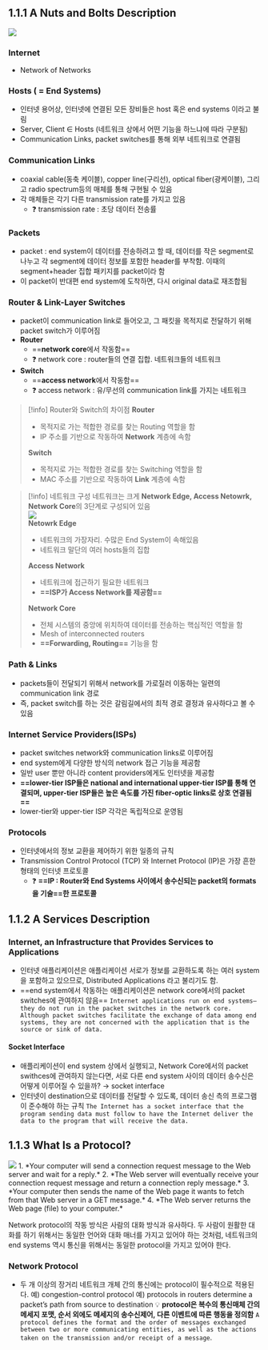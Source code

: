 
## 1.1.1 A Nuts and Bolts Description
<img src="Images/Pasted image 20240924130428.png">

### Internet
- Network of Networks

### Hosts ( = End Systems)
- 인터넷 용어상, 인터넷에 연결된 모든 장비들은 host 혹은 end systems 이라고 불림
- Server, Client ∈ Hosts (네트워크 상에서 어떤 기능을 하느냐에 따라 구분됨)
- Communication Links, packet switches를 통해 외부 네트워크로 연결됨

### Communication Links
- coaxial cable(동축 케이블), copper line(구리선), optical fiber(광케이블), 그리고 radio spectrum등의 매체를 통해 구현될 수 있음
- 각 매체들은 각기 다른 transmission rate를 가지고 있음
	- ❓ transmission rate : 초당 데이터 전송률

### Packets
- packet : end system이 데이터를 전송하려고 할 때, 데이터를 작은 segment로 나누고 각 segment에 데이터 정보를 포함한 header를 부착함. 이때의 segment+header 집합 패키지를 packet이라 함
- 이 packet이 반대편 end system에 도착하면, 다시 original data로 재조합됨

### Router & Link-Layer Switches
- packet이 communication link로 들어오고, 그 패킷을 목적지로 전달하기 위해 packet switch가 이루어짐
- **Router**
	- ==**network core**에서 작동함==
	- ❓ network core : router들의 연결 집합. 네트워크들의 네트워크
- **Switch**
	- ==**access network**에서 작동함==
	- ❓ access network : 유/무선의 communication link를 가지는 네트워크

> [!info] Router와 Switch의 차이점
> **Router**
> - 목적지로 가는 적합한 경로를 찾는 Routing 역할을 함
> - IP 주소를 기반으로 작동하여 **Network** 계층에 속함
> 
> **Switch**
> - 목적지로 가는 적합한 경로를 찾는 Switching 역할을 함
> - MAC 주소를 기반으로 작동하여 **Link** 계층에 속함
> 

>[!info] 네트워크 구성
>네트워크는 크게 **Network Edge, Access Netowrk, Network Core**의 3단계로 구성되어 있음<br>
><img src="Images/Pasted image 20240924141114.png"><br>
>**Netowrk Edge**
>- 네트워크의 가장자리. 수많은 End System이 속해있음
>- 네트워크 말단의 여러 hosts들의 집합
>
>**Access Network**
>- 네트워크에 접근하기 필요한 네트워크
>- **==ISP가 Access Network를 제공함==**
>
>**Network Core**
>- 전체 시스템의 중앙에 위치하여 데이터를 전송하는 핵심적인 역할을 함
>- Mesh of interconnected routers
>- **==Forwarding, Routing==** 기능을 함

### Path & Links
- packets들이 전달되기 위해서 network를 가로질러 이동하는 일련의 communication link 경로
- 즉, packet switch를 하는 것은 갈림길에서의 최적 경로 결정과 유사하다고 볼 수 있음

### Internet Service Providers(ISPs)
- packet switches network와 communication links로 이루어짐
- end system에게 다양한 방식의 network 접근 기능을 제공함
- 일반 user 뿐만 아니라 content providers에게도 인터넷을 제공함
- **==lower-tier ISP들은 national and international upper-tier ISP를 통해 연결되며, upper-tier ISP들은 높은 속도를 가진 fiber-optic links로 상호 연결됨==**
- lower-tier와 upper-tier ISP 각각은 독립적으로 운영됨

### Protocols
- 인터넷에서의 정보 교환을 제어하기 위한 일종의 규칙
- Transmission Control Protocol (TCP) 와 Internet Protocol (IP)은 가장 흔한 형태의 인터넷 프로토콜
	- ❓ **==IP : Router와 End Systems 사이에서 송수신되는 packet의 formats을 기술==한 프로토콜**


## 1.1.2 A Services Description
### Internet, an Infrastructure that Provides Services to Applications
- 인터넷 애플리케이션은 애플리케이션 서로가 정보를 교환하도록 하는 여러 system을 포함하고 있으므로, Distributed Applications 라고 불리기도 함. 
- ==end system에서 작동하는 애플리케이션은 network core에서의 packet switches에 관여하지 않음==
	`Internet applications run on end systems— they do not run in the packet switches in the network core. Although packet switches facilitate the exchange of data among end systems, they are not concerned with the application that is the source or sink of data.`


#### Socket Interface
- 애플리케이션이 end system 상에서 실행되고, Network Core에서의 packet swithces에 관여하지 않는다면, 서로 다른 end system 사이의 데이터 송수신은 어떻게 이루어질 수 있을까? → socket interface
- 인터넷이 destination으로 데이터를 전달할 수 있도록, 데이터 송신 측의 프로그램이 준수해야 하는 규칙
	`The Internet has a socket interface that the program sending data must follow to have the Internet deliver the data to the program that will receive the data.`


## 1.1.3 What Is a Protocol?
<img src="Images/Pasted image 20240924143810.png">
1. *Your computer will send a connection request message to the Web server and wait for a reply.*
2. *The Web server will eventually receive your connection request message and return a connection reply message.*
3. *Your computer then sends the name of the Web page it wants to fetch from that Web server in a GET message.*
4. *The Web server returns the Web page (file) to your computer.*

Network protocol의 작동 방식은 사람의 대화 방식과 유사하다. 두 사람이 원활한 대화를 하기 위해서는 동일한 언어와 대화 매너를 가지고 있어야 하는 것처럼, 네트워크의 end systems 역시 통신을 위해서는 동일한 protocol을 가지고 있어야 한다.

### Network Protocol
- 두 개 이상의 장거리 네트워크 개체 간의 통신에는 protocol이 필수적으로 적용된다. 
	예) congestion-control protocol
	예) protocols in routers determine a packet’s path from source to destination
	💡 **protocol은 복수의 통신매체 간의 메세지 포맷, 순서 외에도 메세지의 송수신제어, 다른 이벤트에 따른 행동을 정의함**
		`A protocol defines the format and the order of messages exchanged between two or more communicating entities, as well as the actions taken on the transmission and/or receipt of a message`.
